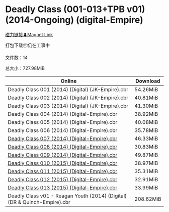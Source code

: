 # Deadly Class (001-013+TPB v01) (2014-Ongoing) (digital-Empire)

[磁力链接⬇Magnet Link](magnet:?xt=urn:btih:8d6650f8a257d14307878b7d7de42a6b31e60969&dn=Deadly%20Class%20%28001-013%2BTPB%20v01%29%20%282014-Ongoing%29%20%28digital-Empire%29)

打包下载📦仍在工事中

文件数：14

总大小：727.98MiB

Online | Download
--- | ---
Deadly Class 001 (2014) (Digital) (JK-Empire).cbr | 54.26MiB
Deadly Class 002 (2014) (Digital) (JK-Empire).cbr | 40.81MiB
Deadly Class 003 (2014) (Digital) (JK-Empire).cbr | 41.30MiB
Deadly Class 004 (2014) (Digital-Empire).cbr | 38.92MiB
Deadly Class 005 (2014) (Digital-Empire).cbr | 40.08MiB
Deadly Class 006 (2014) (Digital-Empire).cbr | 35.78MiB
[Deadly Class 007 (2014) (Digital-Empire).cbr](https://github.com/alicewish/markdown/blob/master/comic/Deadly-Class-007-2014-Digital-Empire-cbr.md) | 46.33MiB
[Deadly Class 008 (2014) (Digital-Empire).cbr](https://github.com/alicewish/markdown/blob/master/comic/Deadly-Class-008-2014-Digital-Empire-cbr.md) | 30.83MiB
[Deadly Class 009 (2014) (Digital-Empire).cbr](https://github.com/alicewish/markdown/blob/master/comic/Deadly-Class-009-2014-Digital-Empire-cbr.md) | 49.87MiB
[Deadly Class 010 (2015) (Digital-Empire).cbr](https://github.com/alicewish/markdown/blob/master/comic/Deadly-Class-010-2015-Digital-Empire-cbr.md) | 38.97MiB
[Deadly Class 011 (2015) (Digital-Empire).cbr](https://github.com/alicewish/markdown/blob/master/comic/Deadly-Class-011-2015-Digital-Empire-cbr.md) | 35.31MiB
[Deadly Class 012 (2015) (Digital-Empire).cbr](https://github.com/alicewish/markdown/blob/master/comic/Deadly-Class-012-2015-Digital-Empire-cbr.md) | 32.91MiB
[Deadly Class 013 (2015) (Digital-Empire).cbr](https://github.com/alicewish/markdown/blob/master/comic/Deadly-Class-013-2015-Digital-Empire-cbr.md) | 33.99MiB
Deadly Class v01 - Reagan Youth (2014) (Digital) (DR & Quinch-Empire).cbr | 208.62MiB